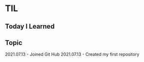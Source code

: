 # TIL
Today I Learned
---
## Topic
2021.07.13 - Joined Git Hub
2021.07.13 - Created my first repository
